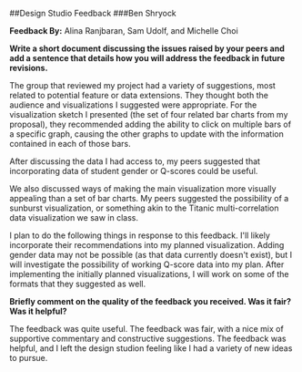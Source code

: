 ##Design Studio Feedback
###Ben Shryock

**Feedback By:** Alina Ranjbaran, Sam Udolf, and Michelle Choi

**Write a short document discussing the issues raised by your peers and add a sentence that details how you will address the feedback in future revisions.**

The group that reviewed my project had a variety of suggestions, most related to potential feature or data extensions. They thought both the audience and visualizations I suggested were appropriate. For the visualization sketch I presented (the set of four related bar charts from my proposal), they recommended adding the ability to click on multiple bars of a specific graph, causing the other graphs to update with the information contained in each of those bars.

After discussing the data I had access to, my peers suggested that incorporating data of student gender or Q-scores could be useful.

We also discussed ways of making the main visualization more visually appealing than a set of bar charts. My peers suggested the possibility of a sunburst visualization, or something akin to the Titanic multi-correlation data visualization we saw in class.

I plan to do the following things in response to this feedback. I'll likely incorporate their recommendations into my planned visualization. Adding gender data may not be possible (as that data currently doesn't exist), but I will investigate the possibility of working Q-score data into my plan. After implementing the initially planned visualizations, I will work on some of the formats that they suggested as well.

**Briefly comment on the quality of the feedback you received. Was it fair? Was it helpful?**

The feedback was quite useful. The feedback was fair, with a nice mix of supportive commentary and constructive suggestions. The feedback was helpful, and I left the design studion feeling like I had a variety of new ideas to pursue.
